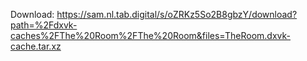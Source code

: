 Download: https://sam.nl.tab.digital/s/oZRKz5So2B8gbzY/download?path=%2Fdxvk-caches%2FThe%20Room%2FThe%20Room&files=TheRoom.dxvk-cache.tar.xz
